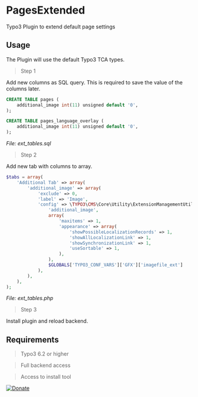 # PagesExtended
Typo3 Plugin to extend default page settings

## Usage

The Plugin will use the default Typo3 TCA types.

>Step 1

Add new columns as SQL query. This is required to save the value of the columns later.
```sql
CREATE TABLE pages (
    additional_image int(11) unsigned default '0',
);

CREATE TABLE pages_language_overlay (
    additional_image int(11) unsigned default '0',
);
```
*File: ext_tables.sql*

>Step 2

Add new tab with columns to array.
```php
$tabs = array(
    'Additional Tab' => array(
        'additional_image' => array(
            'exclude' => 0,
            'label' => 'Image',
            'config' => \TYPO3\CMS\Core\Utility\ExtensionManagementUtility::getFileFieldTCAConfig(
                'additional_image',
                array(
                    'maxitems' => 1,
                    'appearance' => array(
                        'showPossibleLocalizationRecords' => 1,
                        'showAllLocalizationLink' => 1,
                        'showSynchronizationLink' => 1,
                        'useSortable' => 1,
                    ),
                ),
                $GLOBALS['TYPO3_CONF_VARS']['GFX']['imagefile_ext']
            ),
        ),
    ),
);
```
*File: ext_tables.php*

>Step 3

Install plugin and reload backend.

## Requirements

> Typo3 6.2 or higher

> Full backend access

> Access to install tool

[![Donate](https://img.shields.io/badge/Donate-PayPal-blue.svg)](https://www.paypal.com/cgi-bin/webscr?cmd=_s-xclick&hosted_button_id=Q98R2QXXMTUF6&source=url)
